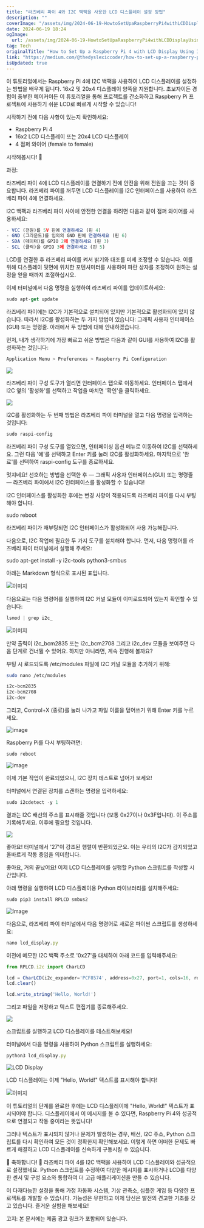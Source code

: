 ```yaml
---
title: "라즈베리 파이 4와 I2C 백팩을 사용한 LCD 디스플레이 설정 방법"
description: ""
coverImage: "/assets/img/2024-06-19-HowtoSetUpaRaspberryPi4withLCDDisplayUsingI2CBackpack_0.png"
date: 2024-06-19 18:24
ogImage:
  url: /assets/img/2024-06-19-HowtoSetUpaRaspberryPi4withLCDDisplayUsingI2CBackpack_0.png
tag: Tech
originalTitle: "How to Set Up a Raspberry Pi 4 with LCD Display Using I2C Backpack"
link: "https://medium.com/@thedyslexiccoder/how-to-set-up-a-raspberry-pi-4-with-lcd-display-using-i2c-backpack-189a0760ae15"
isUpdated: true
---
```


이 튜토리얼에서는 Raspberry Pi 4에 I2C 백팩을 사용하여 LCD 디스플레이를 설정하는 방법을 배우게 됩니다. 16x2 및 20x4 디스플레이 양쪽을 지원합니다. 초보자이든 경험이 풍부한 메이커이든 이 튜토리얼을 통해 프로젝트를 간소화하고 Raspberry Pi 프로젝트에 사용하기 쉬운 LCD로 빠르게 시작할 수 있습니다!

시작하기 전에 다음 사항이 있는지 확인하세요:

- Raspberry Pi 4
- 16x2 LCD 디스플레이 또는 20x4 LCD 디스플레이
- 4 점퍼 와이어 (female to female)

시작해봅시다! 🚀

<!-- cozy-coder - 수평 -->

<ins class="adsbygoogle"
     style="display:block"
     data-ad-client="ca-pub-4877378276818686"
     data-ad-slot="1107185301"
     data-ad-format="auto"
     data-full-width-responsive="true"></ins>

<script>
     (adsbygoogle = window.adsbygoogle || []).push({});
</script>

과정:

라즈베리 파이 4에 LCD 디스플레이를 연결하기 전에 안전을 위해 전원을 끄는 것이 중요합니다. 라즈베리 파이를 꺼두면 LCD 디스플레이를 I2C 인터페이스를 사용하여 라즈베리 파이 4에 연결하세요.

I2C 백팩과 라즈베리 파이 사이에 안전한 연결을 하려면 다음과 같이 점퍼 와이어를 사용하세요:

```js
- VCC (전원)를 5V 핀에 연결하세요 (핀 4)
- GND (그라운드)를 임의의 GND 핀에 연결하세요 (핀 6)
- SDA (데이터)를 GPIO 2에 연결하세요 (핀 3)
- SCL (클럭)을 GPIO 3에 연결하세요 (핀 5)
```

<!-- cozy-coder - 수평 -->

<ins class="adsbygoogle"
     style="display:block"
     data-ad-client="ca-pub-4877378276818686"
     data-ad-slot="1107185301"
     data-ad-format="auto"
     data-full-width-responsive="true"></ins>

<script>
     (adsbygoogle = window.adsbygoogle || []).push({});
</script>

LCD를 연결한 후 라즈베리 파이를 켜서 밝기와 대조를 미세 조정할 수 있습니다. 이를 위해 디스플레이 뒷면에 위치한 포텐셔미터를 사용하여 파란 상자를 조정하여 원하는 설정을 얻을 때까지 조절하십시오.

이제 터미널에서 다음 명령을 실행하여 라즈베리 파이를 업데이트하세요:

<!-- cozy-coder - 수평 -->

<ins class="adsbygoogle"
     style="display:block"
     data-ad-client="ca-pub-4877378276818686"
     data-ad-slot="1107185301"
     data-ad-format="auto"
     data-full-width-responsive="true"></ins>

<script>
     (adsbygoogle = window.adsbygoogle || []).push({});
</script>

```js
sudo apt-get update
```

라즈베리 파이에는 I2C가 기본적으로 설치되어 있지만 기본적으로 활성화되어 있지 않습니다. 따라서 I2C를 활성화하는 두 가지 방법이 있습니다: 그래픽 사용자 인터페이스(GUI) 또는 명령줄. 아래에서 두 방법에 대해 안내하겠습니다.

먼저, 내가 생각하기에 가장 빠르고 쉬운 방법은 다음과 같이 GUI를 사용하여 I2C를 활성화하는 것입니다:

```js
Application Menu > Preferences > Raspberry Pi Configuration
```

<!-- cozy-coder - 수평 -->

<ins class="adsbygoogle"
     style="display:block"
     data-ad-client="ca-pub-4877378276818686"
     data-ad-slot="1107185301"
     data-ad-format="auto"
     data-full-width-responsive="true"></ins>

<script>
     (adsbygoogle = window.adsbygoogle || []).push({});
</script>

<img src="/assets/img/2024-06-19-HowtoSetUpaRaspberryPi4withLCDDisplayUsingI2CBackpack_2.png" />

라즈베리 파이 구성 도구가 열리면 인터페이스 탭으로 이동하세요. 인터페이스 탭에서 I2C 옆의 '활성화'를 선택하고 작업을 마치면 '확인'을 클릭하세요.

<img src="/assets/img/2024-06-19-HowtoSetUpaRaspberryPi4withLCDDisplayUsingI2CBackpack_3.png" />

I2C를 활성화하는 두 번째 방법은 라즈베리 파이 터미널을 열고 다음 명령을 입력하는 것입니다:

<!-- cozy-coder - 수평 -->

<ins class="adsbygoogle"
     style="display:block"
     data-ad-client="ca-pub-4877378276818686"
     data-ad-slot="1107185301"
     data-ad-format="auto"
     data-full-width-responsive="true"></ins>

<script>
     (adsbygoogle = window.adsbygoogle || []).push({});
</script>

```js
sudo raspi-config
```

라즈베리 파이 구성 도구를 열었으면, 인터페이싱 옵션 메뉴로 이동하여 I2C를 선택하세요. 그런 다음 '예'를 선택하고 Enter 키를 눌러 I2C를 활성화하세요. 마지막으로 '완료'를 선택하여 raspi-config 도구를 종료하세요.

멋지네요! 선호하는 방법을 선택한 후 — 그래픽 사용자 인터페이스(GUI) 또는 명령줄 — 라즈베리 파이에서 I2C 인터페이스를 활성화할 수 있습니다!

I2C 인터페이스를 활성화한 후에는 변경 사항이 적용되도록 라즈베리 파이를 다시 부팅해야 합니다.

<!-- cozy-coder - 수평 -->

<ins class="adsbygoogle"
     style="display:block"
     data-ad-client="ca-pub-4877378276818686"
     data-ad-slot="1107185301"
     data-ad-format="auto"
     data-full-width-responsive="true"></ins>

<script>
     (adsbygoogle = window.adsbygoogle || []).push({});
</script>

sudo reboot

라즈베리 파이가 재부팅되면 I2C 인터페이스가 활성화되어 사용 가능해집니다.

다음으로, I2C 작업에 필요한 두 가지 도구를 설치해야 합니다. 먼저, 다음 명령어를 라즈베리 파이 터미널에서 실행해 주세요:

sudo apt-get install -y i2c-tools python3-smbus

<!-- cozy-coder - 수평 -->

<ins class="adsbygoogle"
     style="display:block"
     data-ad-client="ca-pub-4877378276818686"
     data-ad-slot="1107185301"
     data-ad-format="auto"
     data-full-width-responsive="true"></ins>

<script>
     (adsbygoogle = window.adsbygoogle || []).push({});
</script>

아래는 Markdown 형식으로 표시된 표입니다.

![이미지](https://miro.medium.com/v2/resize:fit:1400/1*l729wFdWO1ZWaKo47r7-Pg.gif)

다음으로는 다음 명령어를 실행하여 I2C 커널 모듈이 이미로드되어 있는지 확인할 수 있습니다:

```js
lsmod | grep i2c_
```

![이미지](https://miro.medium.com/v2/resize:fit:1400/1*qDrlq9AL9S2deU_wOcETYQ.gif)

<!-- cozy-coder - 수평 -->

<ins class="adsbygoogle"
     style="display:block"
     data-ad-client="ca-pub-4877378276818686"
     data-ad-slot="1107185301"
     data-ad-format="auto"
     data-full-width-responsive="true"></ins>

<script>
     (adsbygoogle = window.adsbygoogle || []).push({});
</script>

만약 출력이 i2c_bcm2835 또는 i2c_bcm2708 그리고 i2c_dev 모듈을 보여주면 다음 단계로 건너뛸 수 있어요. 하지만 아니라면, 계속 진행해 볼까요?

부팅 시 로드되도록 /etc/modules 파일에 I2C 커널 모듈을 추가하기 위해:

```bash
sudo nano /etc/modules

i2c-bcm2835
i2c-bcm2708
i2c-dev
```

그리고, Control+X (종료)를 눌러 나가고 파일 이름을 덮어쓰기 위해 Enter 키를 누르세요.

<!-- cozy-coder - 수평 -->

<ins class="adsbygoogle"
     style="display:block"
     data-ad-client="ca-pub-4877378276818686"
     data-ad-slot="1107185301"
     data-ad-format="auto"
     data-full-width-responsive="true"></ins>

<script>
     (adsbygoogle = window.adsbygoogle || []).push({});
</script>

![image](https://miro.medium.com/v2/resize:fit:1400/1*aSoaYOvlXfjAdWZAuO4LqQ.gif)

Raspberry Pi를 다시 부팅하려면:

```shell
sudo reboot
```

![image](/assets/img/2024-06-19-HowtoSetUpaRaspberryPi4withLCDDisplayUsingI2CBackpack_4.png)

<!-- cozy-coder - 수평 -->

<ins class="adsbygoogle"
     style="display:block"
     data-ad-client="ca-pub-4877378276818686"
     data-ad-slot="1107185301"
     data-ad-format="auto"
     data-full-width-responsive="true"></ins>

<script>
     (adsbygoogle = window.adsbygoogle || []).push({});
</script>

이제 기본 작업이 완료되었으니, I2C 장치 테스트로 넘어가 보세요!

터미널에서 연결된 장치를 스캔하는 명령을 입력하세요:

```js
sudo i2cdetect -y 1
```

결과는 I2C 배선의 주소를 표시해줄 것입니다 (보통 0x27이나 0x3F입니다). 이 주소를 기록해두세요. 이후에 필요할 것입니다.

<!-- cozy-coder - 수평 -->

<ins class="adsbygoogle"
     style="display:block"
     data-ad-client="ca-pub-4877378276818686"
     data-ad-slot="1107185301"
     data-ad-format="auto"
     data-full-width-responsive="true"></ins>

<script>
     (adsbygoogle = window.adsbygoogle || []).push({});
</script>

<img src="/assets/img/2024-06-19-HowtoSetUpaRaspberryPi4withLCDDisplayUsingI2CBackpack_5.png" />

좋아요! 터미널에서 '27'이 강조된 행렬이 반환되었군요. 이는 우리의 I2C가 감지되었고 올바르게 작동 중임을 의미합니다.

좋아요, 거의 끝났어요! 이제 LCD 디스플레이를 실행할 Python 스크립트를 작성할 시간입니다.

아래 명령을 실행하여 LCD 디스플레이용 Python 라이브러리를 설치해주세요:

<!-- cozy-coder - 수평 -->

<ins class="adsbygoogle"
     style="display:block"
     data-ad-client="ca-pub-4877378276818686"
     data-ad-slot="1107185301"
     data-ad-format="auto"
     data-full-width-responsive="true"></ins>

<script>
     (adsbygoogle = window.adsbygoogle || []).push({});
</script>

```js
sudo pip3 install RPLCD smbus2
```

![Image](https://miro.medium.com/v2/resize:fit:1400/1*Nsrz4BRdc32AqjvTxWJFnw.gif)

다음으로, 라즈베리 파이 터미널에서 다음 명령어로 새로운 파이썬 스크립트를 생성하세요:

```js
nano lcd_display.py
```

<!-- cozy-coder - 수평 -->

<ins class="adsbygoogle"
     style="display:block"
     data-ad-client="ca-pub-4877378276818686"
     data-ad-slot="1107185301"
     data-ad-format="auto"
     data-full-width-responsive="true"></ins>

<script>
     (adsbygoogle = window.adsbygoogle || []).push({});
</script>

이전에 메모한 I2C 백팩 주소로 '0x27'을 대체하여 아래 코드를 입력해주세요:

```js
from RPLCD.i2c import CharLCD

lcd = CharLCD(i2c_expander='PCF8574', address=0x27, port=1, cols=16, rows=2, dotsize=8)
lcd.clear()

lcd.write_string('Hello, World!')
```

그리고 파일을 저장하고 텍스트 편집기를 종료해주세요.

<img src="https://miro.medium.com/v2/resize:fit:1400/1*Wri-174OJp9pD5r45bNCog.gif" />

<!-- cozy-coder - 수평 -->

<ins class="adsbygoogle"
     style="display:block"
     data-ad-client="ca-pub-4877378276818686"
     data-ad-slot="1107185301"
     data-ad-format="auto"
     data-full-width-responsive="true"></ins>

<script>
     (adsbygoogle = window.adsbygoogle || []).push({});
</script>

스크립트를 실행하고 LCD 디스플레이를 테스트해보세요!

터미널에서 다음 명령을 사용하여 Python 스크립트를 실행하세요:

```js
python3 lcd_display.py
```

![LCD Display](/assets/img/2024-06-19-HowtoSetUpaRaspberryPi4withLCDDisplayUsingI2CBackpack_6.png)

<!-- cozy-coder - 수평 -->

<ins class="adsbygoogle"
     style="display:block"
     data-ad-client="ca-pub-4877378276818686"
     data-ad-slot="1107185301"
     data-ad-format="auto"
     data-full-width-responsive="true"></ins>

<script>
     (adsbygoogle = window.adsbygoogle || []).push({});
</script>

LCD 디스플레이는 이제 "Hello, World!" 텍스트를 표시해야 합니다!

![이미지](/assets/img/2024-06-19-HowtoSetUpaRaspberryPi4withLCDDisplayUsingI2CBackpack_7.png)

이 튜토리얼의 단계를 완료한 후에는 LCD 디스플레이에 "Hello, World!" 텍스트가 표시되어야 합니다. 디스플레이에서 이 메시지를 볼 수 있다면, Raspberry Pi 4와 성공적으로 연결되고 작동 중이라는 뜻입니다!

그러나 텍스트가 표시되지 않거나 문제가 발생하는 경우, 배선, I2C 주소, Python 스크립트를 다시 확인하여 모든 것이 정확한지 확인해보세요. 이렇게 하면 어떠한 문제도 빠르게 해결하고 LCD 디스플레이를 신속하게 구동시킬 수 있습니다.

<!-- cozy-coder - 수평 -->

<ins class="adsbygoogle"
     style="display:block"
     data-ad-client="ca-pub-4877378276818686"
     data-ad-slot="1107185301"
     data-ad-format="auto"
     data-full-width-responsive="true"></ins>

<script>
     (adsbygoogle = window.adsbygoogle || []).push({});
</script>

🎉 축하합니다! 🎉 라즈베리 파이 4를 I2C 백팩을 사용하여 LCD 디스플레이와 성공적으로 설정했네요. Python 스크립트를 수정하여 다양한 메시지를 표시하거나 LCD를 다양한 센서 및 구성 요소와 통합하여 더 고급 애플리케이션을 만들 수 있습니다.

이 다재다능한 설정을 통해 가정 자동화 시스템, 기상 관측소, 심플한 게임 등 다양한 프로젝트를 개발할 수 있습니다. 가능성은 무한하고 이제 당신은 발전의 견고한 기초를 갖고 있습니다. 즐거운 실험을 해보세요!

고지: 본 문서에는 제품 광고 링크가 포함되어 있습니다.
